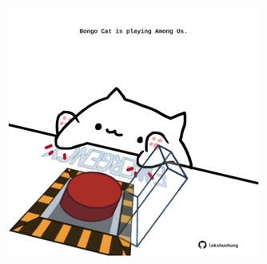 <!-- built at 08/10/2025, 03:10:29 UTC -->
<p align="center">
  <img width="500" height="500" src="./ReadmeImage.svg">
</p>
